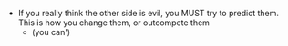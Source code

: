 - If you really think the other side is evil, you MUST try to predict them. This is how you change them, or outcompete them
	- (you can')